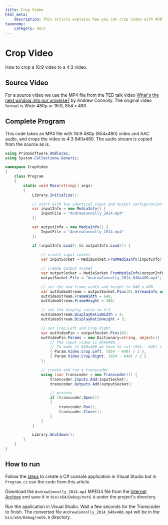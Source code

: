 ```yaml
---
title: Crop Video
html_meta:
    description: This article explains how you can crop video with AVBlocks.
taxonomy:
    category: docs
---
```


# Crop Video

How to crop a 16:9 video to a 4:3 video.

## Source Video

For a source video we use the MP4 file from the TED talk video [What's the next window into our universe?](https://archive.org/details/AndrewConnolly_2014) by Andrew Connolly. The original video format is Wide 480p or 16:9, 854 x 480.

## Complete Program

This code takes an MP4 file with 16:9 480p (854x480) video and AAC audio, and crops the video to 4:3 640x480. The audio stream is copied from the source as is.    

``` csharp
using PrimoSoftware.AVBlocks;
using System.Collections.Generic;

namespace CropVideo
{
    class Program
    {
        static void Main(string[] args)
        {
            Library.Initialize();

            // start with two identical input and output configuration
            var inputInfo = new MediaInfo() {
                InputFile = "AndrewConnolly_2014.mp4"
            };

            var outputInfo = new MediaInfo() {
                InputFile = "AndrewConnolly_2014.mp4"
            };

            if (inputInfo.Load() && outputInfo.Load()) {
                
                // create input socket
                var inputSocket = MediaSocket.FromMediaInfo(inputInfo);

                // create output socket
                var outputSocket = MediaSocket.FromMediaInfo(outputInfo);
                outputSocket.File = "AndrewConnolly_2014_640x480.mp4";

                // set the new frame width and height to 640 x 480
                var outVideoStream = outputSocket.Pins[0].StreamInfo as VideoStreamInfo;
                outVideoStream.FrameWidth = 640;
                outVideoStream.FrameHeight = 480;

                // set the display ratio to 4:3
                outVideoStream.DisplayRatioWidth = 4;
                outVideoStream.DisplayRatioHeight = 3;

                // set Crop.Left and Crop.Right 
                var outVideoPin = outputSocket.Pins[0];
                outVideoPin.Params = new Dictionary<string, object>() {
                    // The input video is 854x480. 
                    // To make it 640x480 we have to cut (854 - 640) / 2 pixels from each side.
                    { Param.Video.Crop.Left, (854 - 640) / 2 },
                    { Param.Video.Crop.Right, (854 - 640) / 2 } 
                };

                // create and run a transcoder
                using (var transcoder = new Transcoder()) {
                    transcoder.Inputs.Add(inputSocket);
                    transcoder.Outputs.Add(outputSocket);

                    // process
                    if (transcoder.Open())
                    {
                        transcoder.Run();
                        transcoder.Close();
                    }
                }
            }

            Library.Shutdown();
        }
    }
}
```

## How to run

Follow the [steps](../getting-started-windows/create-a-c-sharp-console-app-in-visual-studio) to create a C# console application in Visual Studio but in `Program.cs` use the code from this article. 

Download the `AndrewConnolly_2014.mp4` MPEG4 file from the [Internet Archive](https://archive.org/details/AndrewConnolly_2014) and save it in `bin/x64/Debug/net6.0` under the project's directory.

Run the application in Visual Studio. Wait a few seconds for the Transcoder to finish. The converted file `AndrewConnolly_2014_640x480.mp4` will be in the `bin/x64/Debug/net6.0` directory.
	

